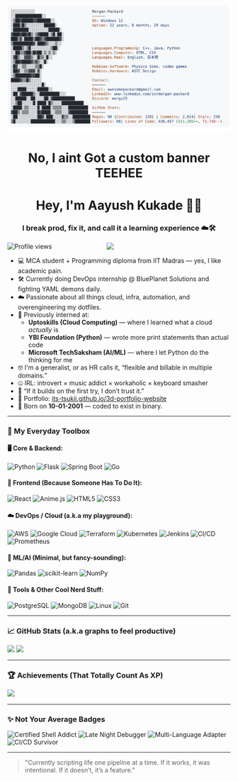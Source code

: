 <a href="https://github.com/Andrew6rant/Andrew6rant">
  <picture>
    <source media="(prefers-color-scheme: dark)" srcset="https://raw.githubusercontent.com/Andrew6rant/Andrew6rant/main/dark_mode.svg">
    <img alt="Andrew Grant's GitHub Profile README" src="https://raw.githubusercontent.com/Andrew6rant/Andrew6rant/main/light_mode.svg">
  </picture>
</a>
<div align="center">
  <h1> No, I aint Got a custom banner TEEHEE </h1>
</div>

<h1 align="center">Hey, I'm Aayush Kukade 👨‍💻</h1>
<h3 align="center">I break prod, fix it, and call it a learning experience ☁️🛠️</h3>

<img align="right" width="280" src="https://github.com/NebulaTris/NebulaTris/assets/94922914/06c4b204-629f-4b72-9365-12ad1cc647ad">

<p align="left">
  <img src="https://komarev.com/ghpvc/?username=its-tsukii&label=Profile%20views&color=0e75b6&style=flat" alt="Profile views" />
</p>

- 💻 MCA student + Programming diploma from IIT Madras — yes, I like academic pain.
- 🛠️ Currently doing DevOps internship @ BluePlanet Solutions and fighting YAML demons daily.
- ☁️ Passionate about all things cloud, infra, automation, and overengineering my dotfiles.
- 🧪 Previously interned at:
  - **Uptoskills (Cloud Computing)** — where I learned what a cloud *actually* is
  - **YBI Foundation (Python)** — wrote more print statements than actual code
  - **Microsoft TechSaksham (AI/ML)** — where I let Python do the thinking for me
- 🤓 I'm a generalist, or as HR calls it, “flexible and billable in multiple domains.”
- 🤐 IRL: introvert × music addict × workaholic × keyboard smasher
- 🧘 “If it builds on the first try, I don’t trust it.”
- 🔗 Portfolio: [its-tsukii.github.io/3d-portfolio-website](https://its-tsukii.github.io/3d-portfolio-website/)
- 📆 Born on **10-01-2001** — coded to exist in binary.

---

### 🧰 My Everyday Toolbox

#### 🖥️ Core & Backend:
![Python](https://img.shields.io/badge/python-%233776AB.svg?style=for-the-badge&logo=python&logoColor=white)
![Flask](https://img.shields.io/badge/flask-%23000.svg?style=for-the-badge&logo=flask&logoColor=white)
![Spring Boot](https://img.shields.io/badge/spring%20boot-%236DB33F.svg?style=for-the-badge&logo=spring-boot&logoColor=white)
![Go](https://img.shields.io/badge/go-%2300ADD8.svg?style=for-the-badge&logo=go&logoColor=white)

#### 🎨 Frontend (Because Someone Has To Do It):
![React](https://img.shields.io/badge/react-%2320232a.svg?style=for-the-badge&logo=react&logoColor=%2361DAFB)
![Anime.js](https://img.shields.io/badge/Anime.js-%23FF61D3.svg?style=for-the-badge&logoColor=white)
![HTML5](https://img.shields.io/badge/html5-%23E34F26.svg?style=for-the-badge&logo=html5&logoColor=white)
![CSS3](https://img.shields.io/badge/css3-%231572B6.svg?style=for-the-badge&logo=css3&logoColor=white)

#### ☁️ DevOps / Cloud (a.k.a my playground):
![AWS](https://img.shields.io/badge/aws-%23FF9900.svg?style=for-the-badge&logo=amazonaws&logoColor=white)
![Google Cloud](https://img.shields.io/badge/google%20cloud-%234285F4.svg?style=for-the-badge&logo=googlecloud&logoColor=white)
![Terraform](https://img.shields.io/badge/terraform-%235835CC.svg?style=for-the-badge&logo=terraform&logoColor=white)
![Kubernetes](https://img.shields.io/badge/kubernetes-%23326ce5.svg?style=for-the-badge&logo=kubernetes&logoColor=white)
![Jenkins](https://img.shields.io/badge/jenkins-%23D24939.svg?style=for-the-badge&logo=jenkins&logoColor=white)
![CI/CD](https://img.shields.io/badge/CI%2FCD-%231572B6.svg?style=for-the-badge&logo=git&logoColor=white)
![Prometheus](https://img.shields.io/badge/prometheus-%23E6522C.svg?style=for-the-badge&logo=prometheus&logoColor=white)

#### 🧠 ML/AI (Minimal, but fancy-sounding):
![Pandas](https://img.shields.io/badge/pandas-%23150458.svg?style=for-the-badge&logo=pandas&logoColor=white)
![scikit-learn](https://img.shields.io/badge/scikit--learn-%23F7931E.svg?style=for-the-badge&logo=scikit-learn&logoColor=white)
![NumPy](https://img.shields.io/badge/numpy-%23013243.svg?style=for-the-badge&logo=numpy&logoColor=white)

#### 🧰 Tools & Other Cool Nerd Stuff:
![PostgreSQL](https://img.shields.io/badge/postgres-%23336791.svg?style=for-the-badge&logo=postgresql&logoColor=white)
![MongoDB](https://img.shields.io/badge/mongodb-%2347A248.svg?style=for-the-badge&logo=mongodb&logoColor=white)
![Linux](https://img.shields.io/badge/linux-%23FCC624.svg?style=for-the-badge&logo=linux&logoColor=black)
![Git](https://img.shields.io/badge/git-%23F05032.svg?style=for-the-badge&logo=git&logoColor=white)

---

### 📈 GitHub Stats (a.k.a graphs to feel productive)

<img src="https://github-readme-streak-stats.herokuapp.com/?user=its-tsukii&theme=tokyonight&hide_border=true&card_width=550"/>
<img src="https://github-readme-stats.vercel.app/api?username=its-tsukii&theme=tokyonight&include_all_commits=true&hide_border=true&rank_icon=github"/>

---

### 🏆 Achievements (That Totally Count As XP)

<img src="https://github-profile-trophy.vercel.app/?username=its-tsukii&theme=monokai&no-frame=true" width="800"/>

---

### ✨ Not Your Average Badges

![Certified Shell Addict](https://img.shields.io/badge/Shell-Addict-black?style=for-the-badge&logo=gnubash&logoColor=white)
![Late Night Debugger](https://img.shields.io/badge/Night_Owl-Coder-purple?style=for-the-badge&logo=javascript&logoColor=white)
![Multi-Language Adapter](https://img.shields.io/badge/Polyglot_by_Force-orange?style=for-the-badge&logo=go&logoColor=white)
![CI/CD Survivor](https://img.shields.io/badge/CI--CD-StressTested-red?style=for-the-badge&logo=githubactions&logoColor=white)

---

> "Currently scripting life one pipeline at a time. If it works, it was intentional. If it doesn’t, it’s a feature."


